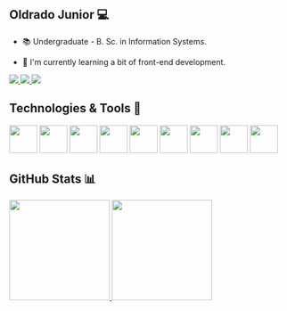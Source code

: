 ## Oldrado Junior 💻

- 📚 Undergraduate - B. Sc. in Information Systems.
<!-- - 🔭 Work as a back-end developer. -->
- 🌱 I'm currently learning a bit of front-end development.

<div>
<a href="https://www.linkedin.com/in/oldrado-junior" target="_blank">
  <img src="https://img.shields.io/badge/-LinkedIn-%230077B5?style=for-the-badge&logo=linkedin&logoColor=white">
</a>
<a href="https://instagram.com/oldradojunior" target="_blank">
  <img src="https://img.shields.io/badge/instagram-%23000000.svg?&style=for-the-badge&logo=instagram&logoColor=white"/>
</a>
<a href="mailto:oldradojunior@gmail.com" target="_blank">
  <img src="https://img.shields.io/badge/Gmail-D14836?style=for-the-badge&logo=gmail&logoColor=white">
</a>
</div>

## Technologies & Tools 🧰

<code><img src="https://cdn.jsdelivr.net/gh/devicons/devicon/icons/html5/html5-original-wordmark.svg" width="50" height="50" /></code>
<code><img src="https://cdn.jsdelivr.net/gh/devicons/devicon/icons/css3/css3-original-wordmark.svg" width="50" height="50" /></code>
<code><img src="https://cdn.jsdelivr.net/gh/devicons/devicon/icons/javascript/javascript-original.svg" width="50" height="50" /></code>
<code><img src="https://cdn.jsdelivr.net/gh/devicons/devicon/icons/typescript/typescript-plain.svg" width="50" height="50" /></code>
<code><img src="https://cdn.jsdelivr.net/gh/devicons/devicon/icons/react/react-original.svg" width="50" height="50" /></code>
<code><img src="https://cdn.jsdelivr.net/gh/devicons/devicon/icons/php/php-original.svg" width="50" height="50" /></code>
<code><img src="https://cdn.jsdelivr.net/gh/devicons/devicon/icons/laravel/laravel-plain.svg" width="50" height="50" /></code>
<code><img src="https://cdn.jsdelivr.net/gh/devicons/devicon/icons/mysql/mysql-original-wordmark.svg" width="50" height="50" /></code>
<code><img src="https://cdn.jsdelivr.net/gh/devicons/devicon/icons/git/git-original.svg" width="50" height="50" /></code>

<!--
<code><img src="https://img.shields.io/badge/HTML5-E34F26?style=for-the-badge&logo=html5&logoColor=white" /></code>
<code><img src="https://img.shields.io/badge/CSS3-1572B6?style=for-the-badge&logo=css3&logoColor=white" /></code>
<code><img src="https://img.shields.io/badge/JavaScript-F7DF1E?style=for-the-badge&logo=javascript&logoColor=black" /></code>
<code><img src="https://img.shields.io/badge/PHP-777BB4?style=for-the-badge&logo=php&logoColor=white" /></code>
<code><img src="https://img.shields.io/badge/MySQL-4479A1?style=for-the-badge&logo=mysql&logoColor=white" /></code>
<code><img src="https://img.shields.io/badge/Git-F05032?style=for-the-badge&logo=git&logoColor=white"></code>
-->

## GitHub Stats 📊

<div>
<a href="https://github.com/oldrado-jr">
<img height="180em" src="https://github-readme-stats.vercel.app/api/top-langs/?username=oldrado-jr&layout=compact&theme=dracula"/>
<img height="180em" src="https://github-readme-stats.vercel.app/api?username=oldrado-jr&show_icons=true&theme=dracula&include_all_commits=true&count_private=true"/>
</div>

<!--
**oldrado-jr/oldrado-jr** is a ✨ _special_ ✨ repository because its `README.md` (this file) appears on your GitHub profile.

Here are some ideas to get you started:

- 🔭 I’m currently working on ...
- 🌱 I’m currently learning ...
- 👯 I’m looking to collaborate on ...
- 🤔 I’m looking for help with ...
- 💬 Ask me about ...
- 📫 How to reach me: ...
- 😄 Pronouns: ...
- ⚡ Fun fact: ...
-->
